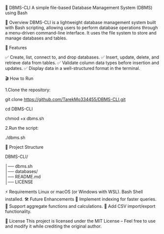 📌 DBMS-CLI
A simple file-based Database Management System (DBMS) using Bash

🔹 Overview
DBMS-CLI is a lightweight database management system built with Bash scripting, allowing users to perform database operations through a menu-driven command-line interface. It uses the file system to store and manage databases and tables.

📜 Features

 ✅ Create, list, connect to, and drop databases.
 ✅ Insert, update, delete, and retrieve data from tables.
 ✅ Validate column data types before insertion and updates.
 ✅ Display data in a well-structured format in the terminal.

🎬 How to Run

 1.Clone the repository:

  git clone https://github.com/TarekMo334455/DBMS-CLI.git
  
   cd DBMS-CLI
   
   chmod +x dbms.sh

2.Run the script:

  ./dbms.sh

📂 Project Structure

   DBMS-CLI/
  
   │── dbms.sh        
   │── databases/     
   │── README.md     
   │── LICENSE        

⚡ Requirements
Linux or macOS (or Windows with WSL).
Bash Shell installed.
🛠 Future Enhancements
🚀 Implement indexing for faster queries.
🚀 Support aggregate functions and calculations.
🚀 Add CSV import/export functionality.

📄 License
This project is licensed under the MIT License – Feel free to use and modify it while crediting the original author.




